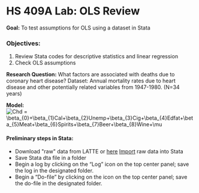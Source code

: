 # HS 409A Lab: OLS Review

**Goal:** To test assumptions for OLS using a dataset in Stata

### Objectives: 
1.	Review Stata codes for descriptive statistics and linear regression
2.	Check OLS assumptions

**Research Question:** What factors are associated with deaths due to coronary heart disease?
Dataset: Annual mortality rates due to heart disease and other potentially related variables from 1947-1980. (N=34 years)

**Model:**  
<img src="https://latex.codecogs.com/gif.latex?Chd&space;=&space;\beta_{0}&plus;\beta_{1}Cal&plus;\beta_{2}Unemp&plus;\beta_{3}Cig&plus;\beta_{4}Edfat&plus;\beta_{5}Meat&plus;\beta_{6}Spirits&plus;\beta_{7}Beer&plus;\beta_{8}Wine&plus;\mu" title="Chd = \beta_{0}+\beta_{1}Cal+\beta_{2}Unemp+\beta_{3}Cig+\beta_{4}Edfat+\beta_{5}Meat+\beta_{6}Spirits+\beta_{7}Beer+\beta_{8}Wine+\mu" />

#### Preliminary steps in Stata:  
* Download "raw" data from LATTE or [here](coronary-3.csv)
<a href="https://youtu.be/60RBNsqzL6I" target="_blank">Import</a> raw data into Stata
* Save Stata dta file in a folder 
* Begin a log by clicking on the “Log” icon on the top center panel; save the log in the designated folder.
* Begin a “Do-file” by clicking on the icon on the top center panel; save the do-file in the designated folder.
